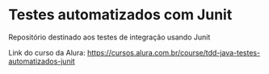# Testes automatizados com Junit
Repositório destinado aos testes de integração usando Junit

Link do curso da Alura: https://cursos.alura.com.br/course/tdd-java-testes-automatizados-junit
